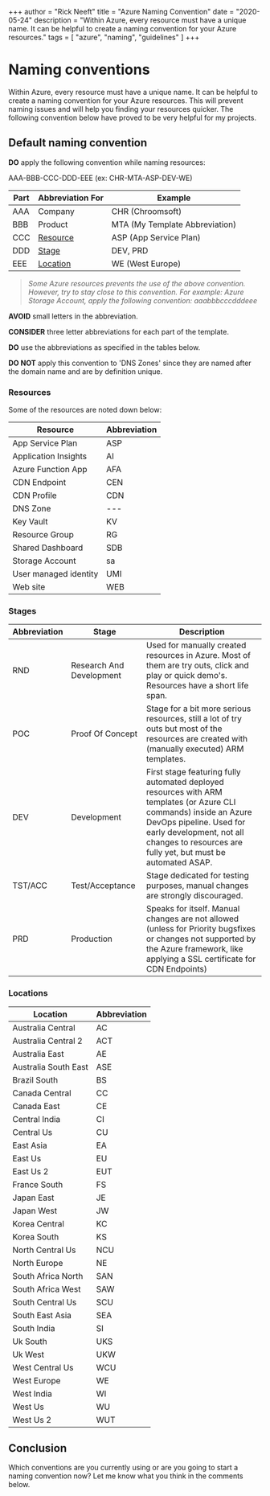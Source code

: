 +++
author = "Rick Neeft"
title = "Azure Naming Convention"
date = "2020-05-24"
description = "Within Azure, every resource must have a unique name. It can be helpful to create a naming convention for your Azure resources."
tags = [
    "azure",
    "naming",
    "guidelines"
]
+++

# Naming conventions
Within Azure, every resource must have a unique name. It can be helpful to create a naming convention for your Azure resources. This will prevent naming issues and will help you finding your resources quicker. The following convention below have proved to be very helpful for my projects.

## Default naming convention

**DO** apply the following convention while naming resources:

 AAA-BBB-CCC-DDD-EEE (ex: CHR-MTA-ASP-DEV-WE)

| Part | Abbreviation For | Example
| ---- | -----------| ---
| AAA  | Company | CHR (Chroomsoft)
| BBB  | Product | MTA (My Template Abbreviation)
| CCC  | [Resource](#resources) | ASP (App Service Plan)
| DDD  | [Stage](#stages) | DEV, PRD
| EEE  | [Location](#locations) | WE (West Europe)

> *Some Azure resources prevents the use of the above convention. However, try to stay close to this convention. For example: Azure Storage Account, apply the following convention: aaabbbcccdddeee*

**AVOID** small letters in the abbreviation.

**CONSIDER** three letter abbreviations for each part of the template.

**DO** use the abbreviations as specified in the tables below.

**DO NOT** apply this convention to 'DNS Zones' since they are named after the domain name and are by definition unique. 

### Resources
Some of the resources are noted down below:

| Resource           | Abbreviation 
| ------------------ | ---
|App Service Plan|ASP
|Application Insights|AI
|Azure Function App|AFA
|CDN Endpoint|CEN
|CDN Profile|CDN
|DNS Zone | ---
|Key Vault|KV
|Resource Group|RG
|Shared Dashboard|SDB
|Storage Account|sa
|User managed identity|UMI
|Web site|WEB

### Stages
| Abbreviation | Stage | Description
| --- | --- | ---
| RND | Research And Development | Used for manually created resources in Azure. Most of them are try outs, click and play or quick demo's. Resources have a short life span. 
| POC | Proof Of Concept | Stage for a bit more serious resources, still a lot of try outs but most of the resources are created with (manually executed) ARM templates.
| DEV | Development | First stage featuring fully automated deployed resources with ARM templates (or Azure CLI commands) inside an Azure DevOps pipeline. Used for early development, not all changes to resources are fully yet, but must be automated ASAP.
| TST/ACC | Test/Acceptance | Stage dedicated for testing purposes, manual changes are strongly discouraged.
| PRD | Production | Speaks for itself. Manual changes are not allowed (unless for Priority bugsfixes or changes not supported by the Azure framework, like applying a SSL certificate for CDN Endpoints)

### Locations

| Location      | Abbreviation |
| --- | ---
|Australia Central|AC
|Australia Central 2|ACT
|Australia East|AE
|Australia South East|ASE
|Brazil South|BS
|Canada Central|CC
|Canada East|CE
|Central India|CI
|Central Us|CU
|East Asia|EA
|East Us|EU
|East Us 2|EUT
|France South|FS
|Japan East|JE
|Japan West|JW
|Korea Central|KC
|Korea South|KS
|North Central Us|NCU
|North Europe|NE
|South Africa North|SAN
|South Africa West|SAW
|South Central Us|SCU
|South East Asia|SEA
|South India|SI
|Uk South|UKS
|Uk West|UKW
|West Central Us|WCU
|West Europe|WE
|West India|WI
|West Us|WU
|West Us 2|WUT

## Conclusion
Which conventions are you currently using or are you going to start a naming convention now? Let me know what you think in the comments below. 